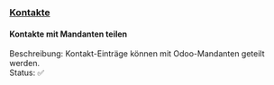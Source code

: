 ### [Kontakte](Kontakte.md)

#### Kontakte mit Mandanten teilen

Beschreibung: Kontakt-Einträge können mit Odoo-Mandanten geteilt werden.\
Status: ✅
